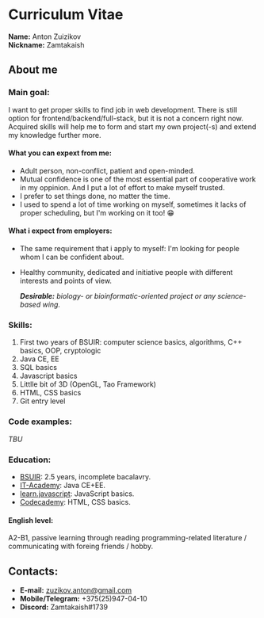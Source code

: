# Curriculum Vitae

**Name:** Anton Zuizikov  
**Nickname:** Zamtakaish

## About me

### Main goal:  

I want to get proper skills to find job in web development. There is still option for frontend/backend/full-stack, but it is not a concern right now.
Acquired skills will help me to form and start my own project(-s) and extend my knowledge further more.

#### What you can expext from me:

  - Adult person, non-conflict, patient and open-minded.
  - Mutual confidence is one of the most essential part of cooperative work in my oppinion. And I put a lot of effort to make myself trusted.
  - I prefer to set things done, no matter the time.
  - I used to spend a lot of time working on myself, sometimes it lacks of proper scheduling, but I'm working on it too! :grin:
  
  
#### What i expect from employers:

  - The same requirement that i apply to myself: I'm looking for people whom I can be confident about. 
  - Healthy community, dedicated and initiative people with different interests and points of view.
   
    _**Desirable:** biology- or bioinformatic-oriented project or any science-based wing._
    
### Skills:
 
   1) First two years of BSUIR: computer science basics, algorithms, C++ basics, OOP, cryptologic
   2) Java CE, EE
   3) SQL basics
   4) Javascript basics
   5) Littlle bit of 3D (OpenGL, Tao Framework)
   6) HTML, CSS basics
   7) Git entry level
   
### Code examples:
  
  _TBU_
  
### Education:

  - [BSUIR](https://www.bsuir.by/en/): 2.5 years, incomplete bacalavry.
  - [IT-Academy](https://www.it-academy.by/): Java CE+EE.
  - [learn.javascript](https://learn.javascript.ru/): JavaScript basics.
  - [Codecademy](https://www.codecademy.com/users/Zamtakaish/achievements): HTML, CSS basics.
  
#### English level:

  A2-B1, passive learning through reading programming-related literature / communicating with foreing friends / hobby.

## Contacts:

  - **E-mail:** zuzikov.anton@gmail.com
  - **Mobile/Telegram:** +375(25)947-04-10
  - **Discord:** Zamtakaish#1739
